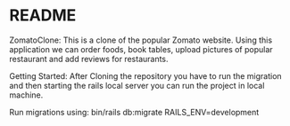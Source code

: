 # README

ZomatoClone:
This is a clone of the popular Zomato website. Using this application we can order foods, book tables, upload pictures of popular restaurant and add reviews for restaurants.

Getting Started:
After Cloning the repository you have to run the migration and then starting the rails local server you can run the project in local machine.

Run migrations using: bin/rails db:migrate RAILS_ENV=development

